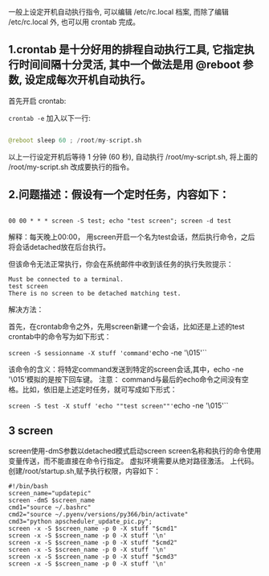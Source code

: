 

一般上设定开机自动执行指令, 可以编辑 /etc/rc.local 档案, 而除了编辑 /etc/rc.local 外, 也可以用 crontab 完成。

## 1.crontab 是十分好用的排程自动执行工具, 它指定执行时间间隔十分灵活, 其中一个做法是用 @reboot 参数, 设定成每次开机自动执行。

首先开启 crontab:

`crontab -e`
加入以下一行:
```python

@reboot sleep 60 ; /root/my-script.sh

```
以上一行设定开机后等待 1 分钟 (60 秒), 自动执行 /root/my-script.sh, 将上面的 /root/my-script.sh 改成要执行的指令。


## 2.问题描述：假设有一个定时任务，内容如下：

```

00 00 * * * screen -S test; echo "test screen"; screen -d test
```


解释：每天晚上00:00， 用screen开启一个名为test会话，然后执行命令，之后将会话detached放在后台执行。

但该命令无法正常执行，你会在系统邮件中收到该任务的执行失败提示：


```
Must be connected to a terminal.
test screen
There is no screen to be detached matching test.
```


解决方法：

首先，在crontab命令之外，先用screen新建一个会话，比如还是上述的test
crontab中的命令写为如下形式：

`screen -S sessionname -X stuff 'command'`echo -ne '\015'``

该命令的含义：将特定command发送到特定的screen会话,其中，echo -ne '\015'模拟的是按下回车键。
注意： command与最后的echo命令之间没有空格。比如，依旧是上述定时任务，就可写成如下形式：

`screen -S test -X stuff 'echo ""test screen""'`echo -ne '\015'``

## 3 screen

screen使用-dmS参数以detached模式启动screen
screen名称和执行的命令使用变量传送，而不能直接在命令行指定。
虚拟环境需要从绝对路径激活。
上代码。创建/root/startup.sh,赋予执行权限，内容如下：


```
#!/bin/bash
screen_name="updatepic"  
screen -dmS $screen_name 
cmd1="source ~/.bashrc"
cmd2="source ~/.pyenv/versions/py366/bin/activate"
cmd3="python apscheduler_update_pic.py";  
screen -x -S $screen_name -p 0 -X stuff "$cmd1"
screen -x -S $screen_name -p 0 -X stuff '\n'
screen -x -S $screen_name -p 0 -X stuff "$cmd2"
screen -x -S $screen_name -p 0 -X stuff '\n'
screen -x -S $screen_name -p 0 -X stuff "$cmd3"  
screen -x -S $screen_name -p 0 -X stuff '\n' 
```


